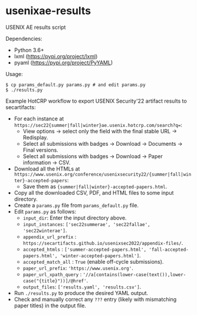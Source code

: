 # usenixae-results
USENIX AE results script

Dependencies:
* Python 3.6+
* lxml (https://pypi.org/project/lxml)
* pyaml (https://pypi.org/project/PyYAML)

Usage:

```shell
$ cp params_default.py params.py # and edit params.py
$ ./results.py
```

Example HotCRP workflow to export USENIX Security'22 artifact results to secartifacts:
* For each instance at `https://sec22{summer|fall|winter}ae.usenix.hotcrp.com/search?q=`:
  * View options -> select only the field with the final stable URL -> Redisplay.
  * Select all submissions with badges -> Download -> Documents -> Final versions.
  * Select all submissions with badges -> Download -> Paper information -> CSV.
* Download all the HTMLs at `https://www.usenix.org/conference/usenixsecurity22/{summer|fall|winter}-accepted-papers`:
  * Save them as `{summer|fall|winter}-accepted-papers.html`.
* Copy all the downloaded CSV, PDF, and HTML files to some input directory.
* Create a `params.py` file from `params_default.py` file.
* Edit `params.py` as follows:
  * `input_dir`: Enter the input directory above.
  * `input_instances`: `['sec22summerae', 'sec22fallae', 'sec22winterae']`.
  * `appendix_url_prefix` : `https://secartifacts.github.io/usenixsec2022/appendix-files/`.
  * `accepted_htmls` : `['summer-accepted-papers.html', 'fall-accepted-papers.html', 'winter-accepted-papers.html']`.
  * `accepted_match_all` : `True` (enable off-cycle submissions).
  * `paper_url_prefix`: `'https://www.usenix.org'`.
  * `paper_url_xpath_query` : `'//a[contains(lower-case(text()),lower-case("{title}"))]/@href'`.
  * `output_files`: `['results.yaml', 'results.csv']`.
* Run `./results.py` to produce the desired YAML output.
* Check and manually correct any `???` entry (likely with mismatching paper titles) in the output file.

